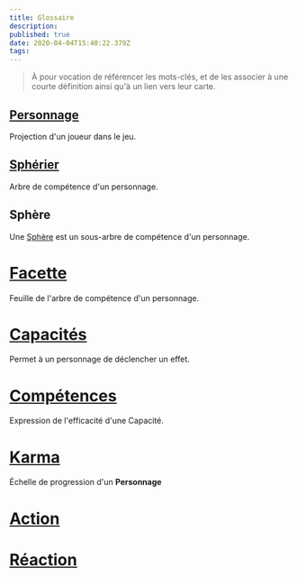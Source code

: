 ```yaml
---
title: Glossaire
description: 
published: true
date: 2020-04-04T15:40:22.379Z
tags: 
---
```


> À pour vocation de référencer les mots-clés, et de les associer à une courte définition ainsi qu'à un lien vers leur carte. 

## [Personnage](https://trello.com/c/j5txrEnh) 
Projection d'un joueur dans le jeu.

## [Sphérier](https://trello.com/c/bNZnhEeY) 
Arbre de compétence d'un personnage. 

## Sphère
Une [Sphère](/spherier/reference/regles/personnage#spheres)[](https://trello.com/c/ZJVIytbL) est un sous-arbre de compétence d'un personnage. 

# [Facette](https://trello.com/c/nNBTIelT)
Feuille de l'arbre de compétence d'un personnage. 

# [Capacités](https://trello.com/c/EUJsvYrZ)
Permet à un personnage de déclencher un effet. 

# [Compétences](https://trello.com/c/udzuobSo)
Expression de l'efficacité d'une Capacité.

# [Karma](https://trello.com/c/Fv26adNT)
Échelle de progression d'un **Personnage**

# [Action](https://trello.com/c/MPbgE0oE)

# [Réaction](https://trello.com/c/vcCvdkOI)